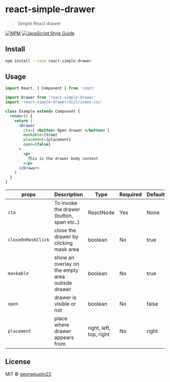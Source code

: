 # react-simple-drawer

> Simple React drawer

[![NPM](https://img.shields.io/npm/v/react-simple-drawer.svg)](https://www.npmjs.com/package/react-simple-drawer) [![JavaScript Style Guide](https://img.shields.io/badge/code_style-standard-brightgreen.svg)](https://standardjs.com)

## Install

```bash
npm install --save react-simple-drawer
```

## Usage

```jsx
import React, { Component } from 'react'

import Drawer from 'react-simple-drawer'
import 'react-simple-drawer/dist/index.css'

class Example extends Component {
  render() {
    return (
      <Drawer 
        cta={ <button> Open drawer </button> }
        maskable={true}
        placement={placement}
        open={false}
      >
        <p>
          This is the drawer body content
        </p>
      </Drawer>
    )
  }
}
```

| props             | Description                                       | Type                      | Required | Default |
|-------------------|---------------------------------------------------|---------------------------|----------|----------
| `cta`             | To invoke the drawer (button, span etc..)         | ReactNode                 | Yes      | None    |
| `closeOnMaskClick`| close the drawer by clicking mask area       | boolean                   | No       | true    |
| `maskable`        | show an overlay on the empty area outisde drawer  | boolean                   | No       | true    |
| `open`            | drawer is visible or not                          | boolean                   | No       | false   |
| `placement`       | place where drawer appears from                   | right, left, top, right   | No       | right   |

## License

MIT © [georgejustin22](https://github.com/justin22)
